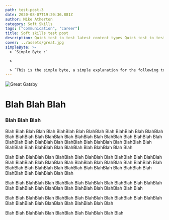 ```yaml
---
path: test-post-3
date: 2020-08-07T19:20:36.881Z
author: Mike Atherton
category: Soft Skills
tags: ["communication", "career"]
title: Soft skills test post
description: Quick test to test latest content types Quick test to test latest content types Quick test to test latest content types Quick test to test latest content types Quick test to test latest content types tent types Quick test to test latest content types tent types Quick test to test latest content types tent types Quick test to test latest content types
cover: ../assets/great.jpg
simpleByte: >-
  > `Simple Byte :`

  >

  > `This is the simple byte, a simple explanation for the following topic. The idea is to make it easy for somebody to pick up the important parts. `
---
```


![Great Gatsby](/../assets/great.jpg "Great Gatsby")

# Blah Blah Blah

### Blah Blah Blah

Blah Blah Blah Blah Blah BlahBlah Blah BlahBlah Blah BlahBlah Blah BlahBlah Blah BlahBlah Blah BlahBlah Blah BlahBlah Blah BlahBlah Blah BlahBlah Blah BlahBlah Blah BlahBlah Blah BlahBlah Blah BlahBlah Blah BlahBlah Blah BlahBlah Blah BlahBlah Blah BlahBlah Blah BlahBlah Blah Blah

Blah Blah BlahBlah Blah BlahBlah Blah BlahBlah Blah BlahBlah Blah BlahBlah Blah BlahBlah Blah BlahBlah Blah BlahBlah Blah BlahBlah Blah BlahBlah Blah BlahBlah Blah BlahBlah Blah BlahBlah Blah BlahBlah Blah BlahBlah Blah BlahBlah Blah BlahBlah Blah Blah

Blah Blah BlahBlah Blah BlahBlah Blah BlahBlah Blah BlahBlah Blah BlahBlah Blah BlahBlah Blah BlahBlah Blah BlahBlah Blah BlahBlah Blah Blah

Blah Blah BlahBlah Blah BlahBlah Blah BlahBlah Blah BlahBlah Blah BlahBlah Blah BlahBlah Blah BlahBlah Blah BlahBlah Blah Blah

Blah Blah BlahBlah Blah BlahBlah Blah BlahBlah Blah Blah
